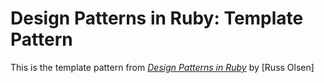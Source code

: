 # Design Patterns in Ruby: Template Pattern

This is the template pattern from [*Design Patterns in Ruby*](http://www.designpatternsinruby.com/) by [Russ Olsen]
